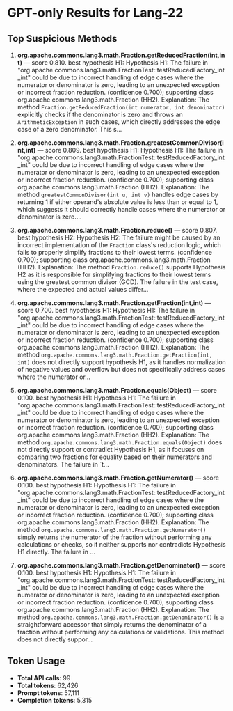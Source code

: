 # GPT-only Results for Lang-22

## Top Suspicious Methods

1. **org.apache.commons.lang3.math.Fraction.getReducedFraction(int,int)** — score 0.810. best hypothesis H1: Hypothesis H1: The failure in "org.apache.commons.lang3.math.FractionTest::testReducedFactory_int_int" could be due to incorrect handling of edge cases where the numerator or denominator is zero, leading to an unexpected exception or incorrect fraction reduction. (confidence 0.700); supporting class org.apache.commons.lang3.math.Fraction (HH2).
    Explanation: The method `Fraction.getReducedFraction(int numerator, int denominator)` explicitly checks if the denominator is zero and throws an `ArithmeticException` in such cases, which directly addresses the edge case of a zero denominator. This s...

2. **org.apache.commons.lang3.math.Fraction.greatestCommonDivisor(int,int)** — score 0.809. best hypothesis H1: Hypothesis H1: The failure in "org.apache.commons.lang3.math.FractionTest::testReducedFactory_int_int" could be due to incorrect handling of edge cases where the numerator or denominator is zero, leading to an unexpected exception or incorrect fraction reduction. (confidence 0.700); supporting class org.apache.commons.lang3.math.Fraction (HH2).
    Explanation: The method `greatestCommonDivisor(int u, int v)` handles edge cases by returning 1 if either operand's absolute value is less than or equal to 1, which suggests it should correctly handle cases where the numerator or denominator is zero....

3. **org.apache.commons.lang3.math.Fraction.reduce()** — score 0.807. best hypothesis H2: Hypothesis H2: The failure might be caused by an incorrect implementation of the `Fraction` class's reduction logic, which fails to properly simplify fractions to their lowest terms. (confidence 0.700); supporting class org.apache.commons.lang3.math.Fraction (HH2).
    Explanation: The method `Fraction.reduce()` supports Hypothesis H2 as it is responsible for simplifying fractions to their lowest terms using the greatest common divisor (GCD). The failure in the test case, where the expected and actual values differ...

4. **org.apache.commons.lang3.math.Fraction.getFraction(int,int)** — score 0.700. best hypothesis H1: Hypothesis H1: The failure in "org.apache.commons.lang3.math.FractionTest::testReducedFactory_int_int" could be due to incorrect handling of edge cases where the numerator or denominator is zero, leading to an unexpected exception or incorrect fraction reduction. (confidence 0.700); supporting class org.apache.commons.lang3.math.Fraction (HH2).
    Explanation: The method `org.apache.commons.lang3.math.Fraction.getFraction(int, int)` does not directly support hypothesis H1, as it handles normalization of negative values and overflow but does not specifically address cases where the numerator or...

5. **org.apache.commons.lang3.math.Fraction.equals(Object)** — score 0.100. best hypothesis H1: Hypothesis H1: The failure in "org.apache.commons.lang3.math.FractionTest::testReducedFactory_int_int" could be due to incorrect handling of edge cases where the numerator or denominator is zero, leading to an unexpected exception or incorrect fraction reduction. (confidence 0.700); supporting class org.apache.commons.lang3.math.Fraction (HH2).
    Explanation: The method `org.apache.commons.lang3.math.Fraction.equals(Object)` does not directly support or contradict Hypothesis H1, as it focuses on comparing two fractions for equality based on their numerators and denominators. The failure in `t...

6. **org.apache.commons.lang3.math.Fraction.getNumerator()** — score 0.100. best hypothesis H1: Hypothesis H1: The failure in "org.apache.commons.lang3.math.FractionTest::testReducedFactory_int_int" could be due to incorrect handling of edge cases where the numerator or denominator is zero, leading to an unexpected exception or incorrect fraction reduction. (confidence 0.700); supporting class org.apache.commons.lang3.math.Fraction (HH2).
    Explanation: The method `org.apache.commons.lang3.math.Fraction.getNumerator()` simply returns the numerator of the fraction without performing any calculations or checks, so it neither supports nor contradicts Hypothesis H1 directly. The failure in ...

7. **org.apache.commons.lang3.math.Fraction.getDenominator()** — score 0.100. best hypothesis H1: Hypothesis H1: The failure in "org.apache.commons.lang3.math.FractionTest::testReducedFactory_int_int" could be due to incorrect handling of edge cases where the numerator or denominator is zero, leading to an unexpected exception or incorrect fraction reduction. (confidence 0.700); supporting class org.apache.commons.lang3.math.Fraction (HH2).
    Explanation: The method `org.apache.commons.lang3.math.Fraction.getDenominator()` is a straightforward accessor that simply returns the denominator of a fraction without performing any calculations or validations. This method does not directly suppor...


## Token Usage

- **Total API calls**: 99
- **Total tokens**: 62,426
- **Prompt tokens**: 57,111
- **Completion tokens**: 5,315
